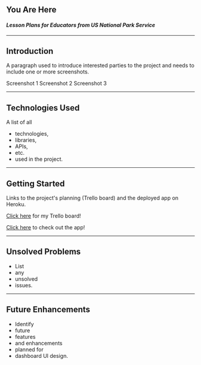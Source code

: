 ## You Are Here
#### _Lesson Plans for Educators from US National Park Service_




***
## Introduction

A paragraph used to introduce interested parties to the project and needs to include one or more screenshots.

Screenshot 1
Screenshot 2
Screenshot 3




---
## Technologies Used

A list of all 
* technologies, 
* libraries, 
* APIs, 
* etc. 
* used in the project.




---
## Getting Started

Links to the project's planning (Trello board) and the deployed app on Heroku.

[Click here](https://trello.com/b/DesWFR1o/project-3) for my Trello board!

[Click here](https://youarehere.netlify.app) to check out the app!




---
## Unsolved Problems

* List 
* any 
* unsolved 
* issues.




---
## Future Enhancements

* Identify 
* future 
* features 
* and enhancements 
* planned for 
* dashboard UI design.